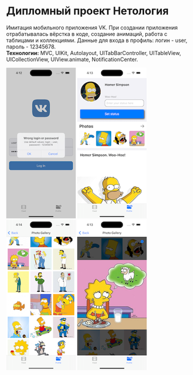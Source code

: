 # Дипломный проект Нетология

Имитация мобильного приложения VK. При создании приложения отрабатывалась вёрстка в коде, создание анимаций, работа с таблицами и коллекциями. Данные для входа в профиль: логин - user, пароль - 12345678.  
**Технологии:** MVC, UIKit, Autolayout, UITabBarController, UITableView, UICollectionView, UIView.animate, NotificationCenter.

![AppScreenshot1](AppScreenshots/1.png) ![AppScreenshot2](AppScreenshots/2.png) ![AppScreenshot3](AppScreenshots/3.png) ![AppScreenshot4](AppScreenshots/4.png)